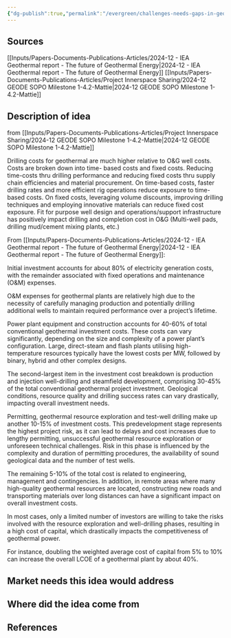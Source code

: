 ```yaml
---
{"dg-publish":true,"permalink":"/evergreen/challenges-needs-gaps-in-geothermal/reduced-capex-cost-contribution/","tags":["need"]}
---
```



## Sources
[[Inputs/Papers-Documents-Publications-Articles/2024-12 - IEA Geothermal report - The future of Geothermal Energy\|2024-12 - IEA Geothermal report - The future of Geothermal Energy]]
[[Inputs/Papers-Documents-Publications-Articles/Project Innerspace Sharing/2024-12 GEODE SOPO Milestone 1-4.2-Mattie\|2024-12 GEODE SOPO Milestone 1-4.2-Mattie]]

## Description of idea

from [[Inputs/Papers-Documents-Publications-Articles/Project Innerspace Sharing/2024-12 GEODE SOPO Milestone 1-4.2-Mattie\|2024-12 GEODE SOPO Milestone 1-4.2-Mattie]]

Drilling costs for geothermal are much higher relative to O&G well costs. Costs are broken down into time- based costs and fixed costs. Reducing time-costs thru drilling performance and reducing fixed costs thru supply chain efficiencies and material procurement. On time-based costs, faster drilling rates and more efficient rig operations reduce exposure to time-based costs. On fixed costs, leveraging volume discounts, improving drilling techniques and employing innovative materials can reduce fixed cost exposure. Fit for purpose well design and operations/support infrastructure has positively impact drilling and completion cost in O&G (Multi-well pads, drilling mud/cement mixing plants, etc.)


From [[Inputs/Papers-Documents-Publications-Articles/2024-12 - IEA Geothermal report - The future of Geothermal Energy\|2024-12 - IEA Geothermal report - The future of Geothermal Energy]]:

Initial investment accounts for about 80% of electricity generation costs, with the remainder associated with fixed operations and maintenance (O&M) expenses.

O&M expenses for geothermal plants are relatively high due to the necessity of carefully managing production and potentially drilling additional wells to maintain required performance over a project’s lifetime.

Power plant equipment and construction accounts for 40-60% of total conventional geothermal investment costs. These costs can vary significantly, depending on the size and complexity of a power plant’s configuration. Large, direct-steam and flash plants utilising high-temperature resources typically have the lowest costs per MW, followed by binary, hybrid and other complex designs.

The second-largest item in the investment cost breakdown is production and injection well-drilling and steamfield development, comprising 30-45% of the total conventional geothermal project investment. Geological conditions, resource quality and drilling success rates can vary drastically, impacting overall investment needs.

Permitting, geothermal resource exploration and test-well drilling make up another 10-15% of investment costs. This predevelopment stage represents the highest project risk, as it can lead to delays and cost increases due to lengthy permitting, unsuccessful geothermal resource exploration or unforeseen technical challenges. Risk in this phase is influenced by the complexity and duration of permitting procedures, the availability of sound geological data and the number of test wells.

The remaining 5-10% of the total cost is related to engineering, management and contingencies. In addition, in remote areas where many high-quality geothermal resources are located, constructing new roads and transporting materials over long distances can have a significant impact on overall investment costs.

In most cases, only a limited number of investors are willing to take the risks involved with the resource exploration and well-drilling phases, resulting in a high cost of capital, which drastically impacts the competitiveness of geothermal power.

For instance, doubling the weighted average cost of capital from 5% to 10% can increase the overall LCOE of a geothermal plant by about 40%.

## Market needs this idea would address


## Where did the idea come from


## References
